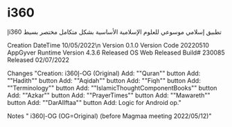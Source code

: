 # i360
إi360 تطبيق إسلامي موسوعي للعلوم الإسلامية الأساسية بشكل متكامل مختصر بسيط

Creation DateTime	10/05/2022\n
Version	0.1.0
Version Code	20220510
AppGyver Runtime Version	4.3.6
Released OS	Web
Released Build#	230085
Released	02/07/2022

Changes	"Creation: i360إ-OG (Original)
Add: ""Quran"" button
Add: ""Hadith"" button
Add: ""Aqidah"" button
Add: ""Fiqh"" button
Add: ""Terminology"" button
Add: ""IslamicThoughtComponentBooks"" button
Add: ""Azkar"" button
Add: ""PrayerTimes"" button
Add: ""Mawareth"" button
Add: ""DarAlIftaa"" button
Add: Logic for Android op."

Notes	" i360إ-OG (OG=Original)
(before Magmaa meeting 2022/05/12)"
